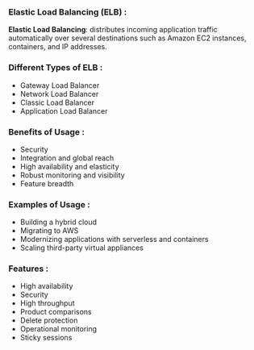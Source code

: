 ### Elastic Load Balancing (ELB) : 

**Elastic Load Balancing**: distributes incoming application traffic automatically over several destinations such as Amazon EC2 instances, containers, and IP addresses.

### Different Types of ELB : 

- Gateway Load Balancer
- Network Load Balancer
- Classic Load Balancer
- Application Load Balancer

### Benefits of Usage : 

- Security
- Integration and global reach
- High availability and elasticity
- Robust monitoring and visibility
- Feature breadth

### Examples of Usage : 

- Building a hybrid cloud
- Migrating to AWS
- Modernizing applications with serverless and containers
- Scaling third-party virtual appliances 

### Features : 

- High availability
- Security
- High throughput
- Product comparisons
- Delete protection
- Operational monitoring
- Sticky sessions
